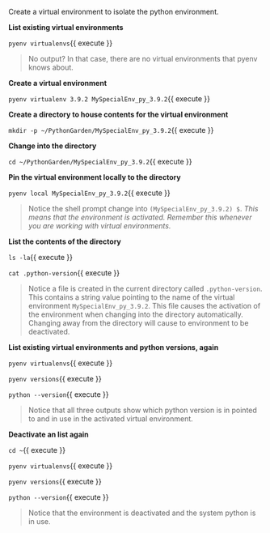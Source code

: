 Create a virtual environment to isolate the python environment.

**List existing virtual environments**

`pyenv virtualenvs`{{ execute }}

> No output? In that case, there are no virtual environments that pyenv knows about.

**Create a virtual environment**

`pyenv virtualenv 3.9.2 MySpecialEnv_py_3.9.2`{{ execute }}

**Create a directory to house contents for the virtual environment**

`mkdir -p ~/PythonGarden/MySpecialEnv_py_3.9.2`{{ execute }}

**Change into the directory**

`cd ~/PythonGarden/MySpecialEnv_py_3.9.2`{{ execute }}

**Pin the virtual environment locally to the directory**

`pyenv local MySpecialEnv_py_3.9.2`{{ execute }}

> Notice the shell prompt change into `(MySpecialEnv_py_3.9.2) $`. _This means that the environment is activated. Remember this whenever you are working with virtual environments._

**List the contents of the directory**

`ls -la`{{ execute }}

`cat .python-version`{{ execute }}

> Notice a file is created in the current directory called `.python-version`. This contains a string value pointing to the name of the virtual environment `MySpecialEnv_py_3.9.2`. This file causes the activation of the environment when changing into the directory automatically. Changing away from the directory will cause to environment to be deactivated.

**List existing virtual environments and python versions, again**

`pyenv virtualenvs`{{ execute }}

`pyenv versions`{{ execute }}

`python --version`{{ execute }}

> Notice that all three outputs show which python version is in pointed to and in use in the activated virtual environment.

**Deactivate an list again**

`cd ~`{{ execute }}

`pyenv virtualenvs`{{ execute }}

`pyenv versions`{{ execute }}

`python --version`{{ execute }}

> Notice that the environment is deactivated and the system python is in use.
